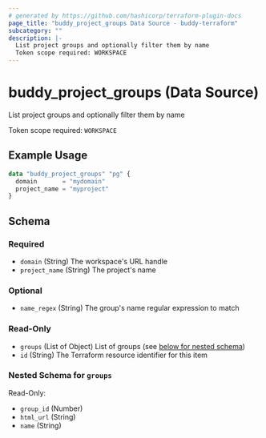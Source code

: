 ```yaml
---
# generated by https://github.com/hashicorp/terraform-plugin-docs
page_title: "buddy_project_groups Data Source - buddy-terraform"
subcategory: ""
description: |-
  List project groups and optionally filter them by name
  Token scope required: WORKSPACE
---
```


# buddy_project_groups (Data Source)

List project groups and optionally filter them by name

Token scope required: `WORKSPACE`

## Example Usage

```terraform
data "buddy_project_groups" "pg" {
  domain       = "mydomain"
  project_name = "myproject"
}
```

<!-- schema generated by tfplugindocs -->
## Schema

### Required

- `domain` (String) The workspace's URL handle
- `project_name` (String) The project's name

### Optional

- `name_regex` (String) The group's name regular expression to match

### Read-Only

- `groups` (List of Object) List of groups (see [below for nested schema](#nestedatt--groups))
- `id` (String) The Terraform resource identifier for this item

<a id="nestedatt--groups"></a>
### Nested Schema for `groups`

Read-Only:

- `group_id` (Number)
- `html_url` (String)
- `name` (String)


